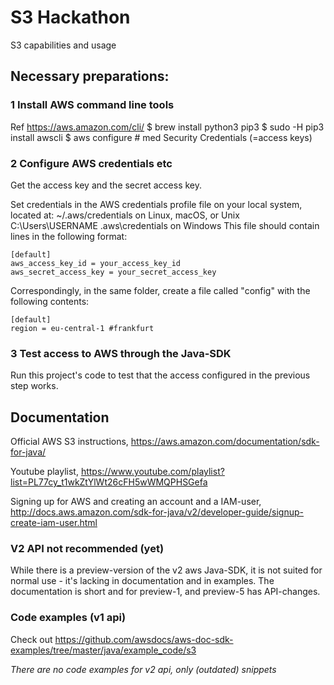 # S3 Hackathon
S3 capabilities and usage

## Necessary preparations: ##


### 1 Install AWS command line tools ###

Ref https://aws.amazon.com/cli/
$ brew install python3 pip3
$ sudo -H pip3 install awscli
$ aws configure # med Security Credentials (=access keys)

### 2 Configure AWS credentials etc ###
Get the access key and the secret access key. 

Set credentials in the AWS credentials profile file on your local system, located at:
~/.aws/credentials on Linux, macOS, or Unix
C:\Users\USERNAME \.aws\credentials on Windows
This file should contain lines in the following format:

    [default]
    aws_access_key_id = your_access_key_id
    aws_secret_access_key = your_secret_access_key

Correspondingly, in the same folder, create a file called "config" with the following contents:
    
    [default]
    region = eu-central-1 #frankfurt
    
### 3 Test access to AWS through the Java-SDK ###
Run this project's code to test that the access configured in the previous step works.

## Documentation ##
Official AWS S3 instructions, https://aws.amazon.com/documentation/sdk-for-java/

Youtube playlist, https://www.youtube.com/playlist?list=PL77cy_t1wkZtYlWt26cFH5wWMQPHSGefa

Signing up for AWS and creating an account and a IAM-user, http://docs.aws.amazon.com/sdk-for-java/v2/developer-guide/signup-create-iam-user.html

### V2 API not recommended (yet) ###
While there is a preview-version of the v2 aws Java-SDK, it is not suited for normal use - it's lacking in documentation and in examples. The documentation is short and for preview-1, and preview-5 has API-changes.


### Code examples (v1 api) ###
Check out 
https://github.com/awsdocs/aws-doc-sdk-examples/tree/master/java/example_code/s3

*There are no code examples for v2 api, only (outdated) snippets*
